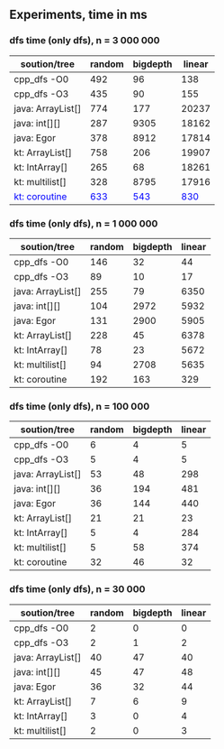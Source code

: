 ## Experiments, time in ms

### dfs time (only dfs), n = 3 000 000

| soution/tree      | random | bigdepth | linear |
|-------------------|--------|----------|--------|
| cpp_dfs -O0       | 492    | 96       | 138    |
| cpp_dfs -O3       | 435    | 90       | 155    |
| java: ArrayList[] | 774    | 177      | 20237  |
| java: int[][]     | 287    | 9305     | 18162  |
| java: Egor        | 378    | 8912     | 17814  |
| kt: ArrayList[]   | 758    | 206      | 19907  |
| kt: IntArray[]    | 265    | 68       | 18261  |
| kt: multilist[]   | 328    | 8795     | 17916  |
| <span style="color:blue">kt: coroutine</span>     | <span style="color:blue">633</span>    | <span style="color:blue">543</span>      | <span style="color:blue">830</span>    |

### dfs time (only dfs), n = 1 000 000

| soution/tree      | random | bigdepth | linear |
|-------------------|--------|----------|--------|
| cpp_dfs -O0       |  146   |   32     |  44    |
| cpp_dfs -O3       |  89    |   10     |  17    |
| java: ArrayList[] |  255   |   79     |  6350  |
| java: int[][]     |  104   | 2972     |  5932  |
| java: Egor        |  131   | 2900     |  5905  |
| kt: ArrayList[]   |  228   |   45     |  6378  |
| kt: IntArray[]    |  78    |   23     |  5672  |
| kt: multilist[]   |  94    | 2708     |  5635  |
| kt: coroutine     | 192    | 163      | 329    |

### dfs time (only dfs), n = 100 000

| soution/tree      | random | bigdepth | linear |
|-------------------|--------|----------|--------|
| cpp_dfs -O0       | 6      | 4        | 5      |
| cpp_dfs -O3       | 5      | 4        | 5      |
| java: ArrayList[] | 53     | 48       | 298    |
| java: int[][]     | 36     | 194      | 481    |
| java: Egor        | 36     | 144      | 440    |
| kt: ArrayList[]   | 21     | 21       | 23     |
| kt: IntArray[]    | 5      | 4        | 284    |
| kt: multilist[]   | 5      | 58       | 374    |
| kt: coroutine     | 32     | 46       | 32     |

### dfs time (only dfs), n = 30 000

| soution/tree      | random | bigdepth | linear |
|-------------------|--------|----------|--------|
| cpp_dfs -O0       | 2      | 0        | 0      |
| cpp_dfs -O3       | 2      | 1        | 2      |
| java: ArrayList[] | 40     | 47       | 40     |
| java: int[][]     | 45     | 47       | 48     |
| java: Egor        | 36     | 32       | 44     |
| kt: ArrayList[]   | 7      | 6        | 9      |
| kt: IntArray[]    | 3      | 0        | 4      |
| kt: multilist[]   | 2      | 0        | 3      |
